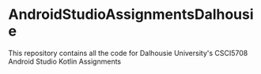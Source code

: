 # AndroidStudioAssignmentsDalhousie
This repository contains all the code for Dalhousie University's CSCI5708 Android Studio Kotlin Assignments
